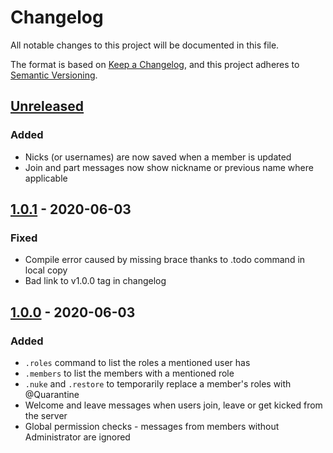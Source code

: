 # Changelog

All notable changes to this project will be documented in this file.

The format is based on [Keep a Changelog](https://keepachangelog.com/en/1.0.0/),
and this project adheres to [Semantic Versioning](https://semver.org/spec/v2.0.0.html).


## [Unreleased]
### Added
* Nicks (or usernames) are now saved when a member is updated
* Join and part messages now show nickname or previous name where applicable


## [1.0.1] - 2020-06-03
### Fixed
* Compile error caused by missing brace thanks to .todo command in local copy
* Bad link to v1.0.0 tag in changelog


## [1.0.0] - 2020-06-03
### Added
* `.roles` command to list the roles a mentioned user has
* `.members` to list the members with a mentioned role
* `.nuke` and `.restore` to temporarily replace a member's roles with @Quarantine
* Welcome and leave messages when users join, leave or get kicked from the server
* Global permission checks - messages from members without Administrator are ignored


[Unreleased]: https://github.com/dshoreman/smegbot/compare/v1.0.1...develop
[1.0.1]: https://github.com/dshoreman/smegbot/compare/v1.0.0...v1.0.1
[1.0.0]: https://github.com/dshoreman/smegbot/releases/tag/v1.0.0
